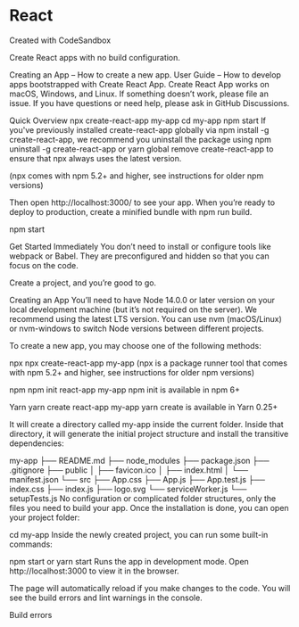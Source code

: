 # React

Created with CodeSandbox

Create React apps with no build configuration.

Creating an App – How to create a new app.
User Guide – How to develop apps bootstrapped with Create React App.
Create React App works on macOS, Windows, and Linux.
If something doesn’t work, please file an issue.
If you have questions or need help, please ask in GitHub Discussions.

Quick Overview
npx create-react-app my-app
cd my-app
npm start
If you've previously installed create-react-app globally via npm install -g create-react-app, we recommend you uninstall the package using npm uninstall -g create-react-app or yarn global remove create-react-app to ensure that npx always uses the latest version.

(npx comes with npm 5.2+ and higher, see instructions for older npm versions)

Then open http://localhost:3000/ to see your app.
When you’re ready to deploy to production, create a minified bundle with npm run build.

npm start

Get Started Immediately
You don’t need to install or configure tools like webpack or Babel.
They are preconfigured and hidden so that you can focus on the code.

Create a project, and you’re good to go.

Creating an App
You’ll need to have Node 14.0.0 or later version on your local development machine (but it’s not required on the server). We recommend using the latest LTS version. You can use nvm (macOS/Linux) or nvm-windows to switch Node versions between different projects.

To create a new app, you may choose one of the following methods:

npx
npx create-react-app my-app
(npx is a package runner tool that comes with npm 5.2+ and higher, see instructions for older npm versions)

npm
npm init react-app my-app
npm init <initializer> is available in npm 6+

Yarn
yarn create react-app my-app
yarn create <starter-kit-package> is available in Yarn 0.25+

It will create a directory called my-app inside the current folder.
Inside that directory, it will generate the initial project structure and install the transitive dependencies:

my-app
├── README.md
├── node_modules
├── package.json
├── .gitignore
├── public
│ ├── favicon.ico
│ ├── index.html
│ └── manifest.json
└── src
├── App.css
├── App.js
├── App.test.js
├── index.css
├── index.js
├── logo.svg
└── serviceWorker.js
└── setupTests.js
No configuration or complicated folder structures, only the files you need to build your app.
Once the installation is done, you can open your project folder:

cd my-app
Inside the newly created project, you can run some built-in commands:

npm start or yarn start
Runs the app in development mode.
Open http://localhost:3000 to view it in the browser.

The page will automatically reload if you make changes to the code.
You will see the build errors and lint warnings in the console.

Build errors
